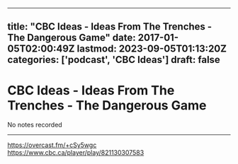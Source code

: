
---
title: "CBC Ideas - Ideas From The Trenches - The Dangerous Game"
date: 2017-01-05T02:00:49Z
lastmod: 2023-09-05T01:13:20Z
categories: ['podcast', 'CBC Ideas']
draft: false
---


# CBC Ideas - Ideas From The Trenches - The Dangerous Game
No notes recorded

- - -

https://overcast.fm/+cSy5wgc  
https://www.cbc.ca/player/play/821130307583

<!-- #public #podcast #CBC Ideas# -->

<!-- {BearID:1076713E-A2EA-47EC-B6C1-5C0BD4841750-302-0000006B645A3373} -->
